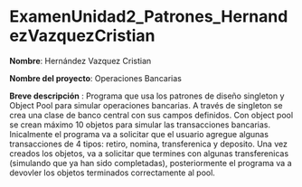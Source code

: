# ExamenUnidad2_Patrones_HernandezVazquezCristian
**Nombre**:
Hernández Vazquez Cristian

**Nombre del proyecto**:
Operaciones Bancarias

**Breve descripción** :
Programa que usa los patrones de diseño singleton y Object Pool para simular operaciones bancarias.
A través de singleton se crea una clase de banco central con sus campos definidos.
Con object pool se crean máximo 10 objetos para simular las transacciones bancarias.
Inicalmente el programa va a solicitar que el usuario agregue algunas transacciones de 4 tipos: retiro, nomina, transferenica y deposito.
Una vez creados los objetos, va a solicitar que termines con algunas transferenicas (simulando que ya han sido completadas), posteriormente el programa va a devovler los objetos terminados correctamente al pool.
